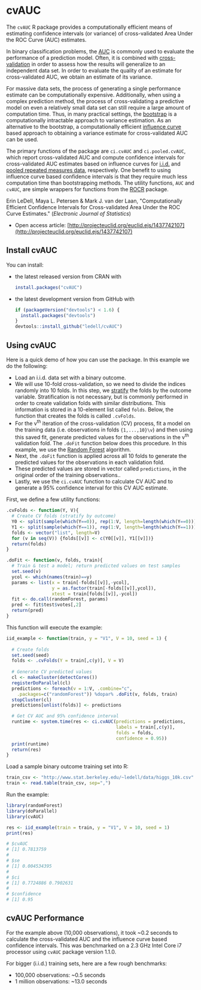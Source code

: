 # cvAUC

The `cvAUC` R package provides a computationally efficient means of estimating confidence intervals (or variance) of cross-validated Area Under the ROC Curve (AUC) estimates.  

In binary classification problems, the [AUC](https://en.wikipedia.org/wiki/Receiver_operating_characteristic#Area_under_the_curve) is commonly used to evaluate the performance of a prediction model. Often, it is combined with [cross-validation](http://en.wikipedia.org/wiki/Cross-validation_%28statistics%29) in order to assess how the results will generalize to an independent data set. In order to evaluate the quality of an estimate for cross-validated AUC, we obtain an estimate of its variance. 

For massive data sets, the process of generating a single performance estimate can be computationally expensive. Additionally, when using a complex prediction method, the process of cross-validating a predictive model on even a relatively small data set can still require a large amount of computation time. Thus, in many practical settings, the [bootstrap](https://en.wikipedia.org/wiki/Bootstrapping_%28statistics%29) is a computationally intractable approach to variance estimation.  As an alternative to the bootstrap, a computationally efficient [influence curve](http://www.jstor.org/stable/2285666) based approach to obtaining a variance estimate for cross-validated AUC can be used.  

The primary functions of the package are `ci.cvAUC` and `ci.pooled.cvAUC`, which report cross-validated AUC and compute confidence intervals for cross-validated AUC estimates based on influence curves for [i.i.d.](https://en.wikipedia.org/wiki/Independent_and_identically_distributed_random_variables) and [pooled repeated measures data](http://en.wikipedia.org/wiki/Pooled_variance), respectively.  One benefit to using influence curve based confidence intervals is that they require much less computation time than bootstrapping methods.  The utility functions, `AUC` and `cvAUC`, are simple wrappers for functions from the [ROCR](http://cran.r-project.org/web/packages/ROCR/index.html) package. 

Erin LeDell, Maya L. Petersen & Mark J. van der Laan, "Computationally Efficient Confidence Intervals for Cross-validated Area Under the ROC Curve Estimates."  (*Electronic Journal of Statistics*)
- Open access article: [http://projecteuclid.org/euclid.ejs/1437742107](http://projecteuclid.org/euclid.ejs/1437742107)


## Install cvAUC

You can install:

-   the latest released version from CRAN with

    ``` r
    install.packages("cvAUC")
    ```

-   the latest development version from GitHub with

    ``` r
    if (packageVersion("devtools") < 1.6) {
      install.packages("devtools")
    }
    devtools::install_github("ledell/cvAUC")
    ```

## Using cvAUC
 
Here is a quick demo of how you can use the package.  In this example we do the following:
- Load an i.i.d. data set with a binary outcome.
- We will use 10-fold cross-validation, so we need to divide the indices randomly into 10 folds.  In this step, we [stratify](http://en.wikipedia.org/wiki/Stratified_sampling) the folds by the outcome variable.  Stratification is not necessary, but is commonly performed in order to create validation folds with similar distributions.  This information is stored in a 10-element list called `folds`.  Below, the function that creates the folds is called `.cvFolds`.
- For the v<sup>th</sup> iteration of the cross-validation (CV) process, fit a model on the training data (i.e. observations in folds `{1,...,10}\v`) and then using this saved fit, generate predicted values for the observations in the v<sup>th</sup> validation fold.  The `.doFit` function below does this procedure.  In this example, we use the [Random Forest](http://en.wikipedia.org/wiki/Random_forest) algorithm.
- Next, the `.doFit` function is applied across all 10 folds to generate the predicted values for the observations in each validation fold.  
- These predicted values are stored in vector called `predictions`, in the original order of the training observations..
- Lastly, we use the `ci.cvAUC` function to calculate CV AUC and to generate a 95% confidence interval for this CV AUC estimate.


First, we define a few utility functions:
```r
.cvFolds <- function(Y, V){
  # Create CV folds (stratify by outcome)	
  Y0 <- split(sample(which(Y==0)), rep(1:V, length=length(which(Y==0))))
  Y1 <- split(sample(which(Y==1)), rep(1:V, length=length(which(Y==1))))
  folds <- vector("list", length=V)
  for (v in seq(V)) {folds[[v]] <- c(Y0[[v]], Y1[[v]])}  	
  return(folds)
}

.doFit <- function(v, folds, train){
  # Train & test a model; return predicted values on test samples
  set.seed(v)
  ycol <- which(names(train)==y)
  params <- list(x = train[-folds[[v]],-ycol],
                 y = as.factor(train[-folds[[v]],ycol]),
                 xtest = train[folds[[v]],-ycol])
  fit <- do.call(randomForest, params)
  pred <- fit$test$votes[,2]
  return(pred)
}
```

This function will execute the example:
```r
iid_example <- function(train, y = "V1", V = 10, seed = 1) {
  
  # Create folds
  set.seed(seed)
  folds <- .cvFolds(Y = train[,c(y)], V = V)
  
  # Generate CV predicted values
  cl <- makeCluster(detectCores())
  registerDoParallel(cl)
  predictions <- foreach(v = 1:V, .combine="c", 
    .packages=c("randomForest")) %dopar% .doFit(v, folds, train)
  stopCluster(cl)
  predictions[unlist(folds)] <- predictions

  # Get CV AUC and 95% confidence interval
  runtime <- system.time(res <- ci.cvAUC(predictions = predictions, 
                                         labels = train[,c(y)],
                                         folds = folds, 
                                         confidence = 0.95))
  print(runtime)
  return(res)
}
```

Load a sample binary outcome training set into R:
```r
train_csv <- "http://www.stat.berkeley.edu/~ledell/data/higgs_10k.csv"
train <- read.table(train_csv, sep=",")
```


Run the example:
```r
library(randomForest)
library(doParallel)
library(cvAUC)

res <- iid_example(train = train, y = "V1", V = 10, seed = 1)
print(res)

# $cvAUC
# [1] 0.7813759
#
# $se
# [1] 0.004534395
# 
# $ci
# [1] 0.7724886 0.7902631
# 
# $confidence
# [1] 0.95
```

## cvAUC Performance

For the example above (10,000 observations), it took ~0.2 seconds to calculate the cross-validated AUC and the influence curve based confidence intervals.  This was benchmarked on a 2.3 GHz Intel Core i7 processor using `cvAUC` package version 1.1.0. 

For bigger (i.i.d.) training sets, here are a few rough benchmarks:
- 100,000 observations: ~0.5 seconds 
- 1 million observations: ~13.0 seconds 

